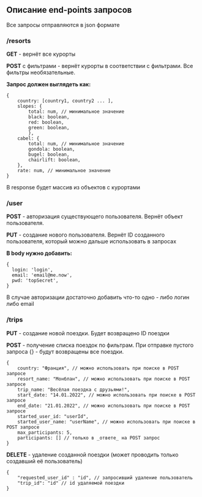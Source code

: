 ## Описание end-points запросов

Все запросы отправляются в json формате

### /resorts

**GET** - вернёт все курорты

**POST** с фильтрами - вернёт курорты в соответствии с фильтрами. Все фильтры необязательные.

**Запрос должен выглядеть как:** 

    {
        country: [country1, country2 ... ],
        slopes: { 
            total: num, // минимальное значение
            black: boolean,
            red: boolean,
            green: boolean,
            },
        cabel: {
            total: num, // минимальное значение
            gondola: boolean,
            bugel: boolean,
            chairlift: boolean,
        },
        rate: num, // минимальное значение
    }

В response будет массив из объектов с курортами 

### /user

**POST** - авторизация существующего пользователя. Вернёт объект пользователя. 

**PUT** - создание нового пользователя. Вернёт ID созданного пользователя, который можно дальше использовать в запросах

**В body нужно добавить:**
 
    {
      login: 'login',
      email: 'email@me.now',
      pwd: 'topSecret',
    }

В случае авторизации достаточно добавить что-то одно - либо логин либо email 

### /trips

**PUT** - создание новой поездки. Будет возвращено ID поездки 

**POST** - получение списка поездок по фильтрам. При отправке пустого запроса {} - будут возвращены все поездки. 

    {
        country: "Франция", // можно использовать при поиске в POST запросе
        resort_name: "Монблан", // можно использовать при поиске в POST запросе
        trip_name: "Весёлая поездка с друзьями!",
        start_date: "14.01.2022", // можно использовать при поиске в POST запросе 
        end_date: "21.01.2022", // можно использовать при поиске в POST запросе
        started_user_id: "userId", 
        started_user_name: "userName", // можно использовать при поиске в POST запросе 
        max_participants: 5,
        participants: [] // только в _ответе_ на POST запрос 
    }

**DELETE** - удаление созданной поездки (может проводить только создавший её пользователь)

    {
        "requested_user_id" : "id", // запросивший удаление пользователь
        "trip_id": "id" // id удаляемой поездки
    }

